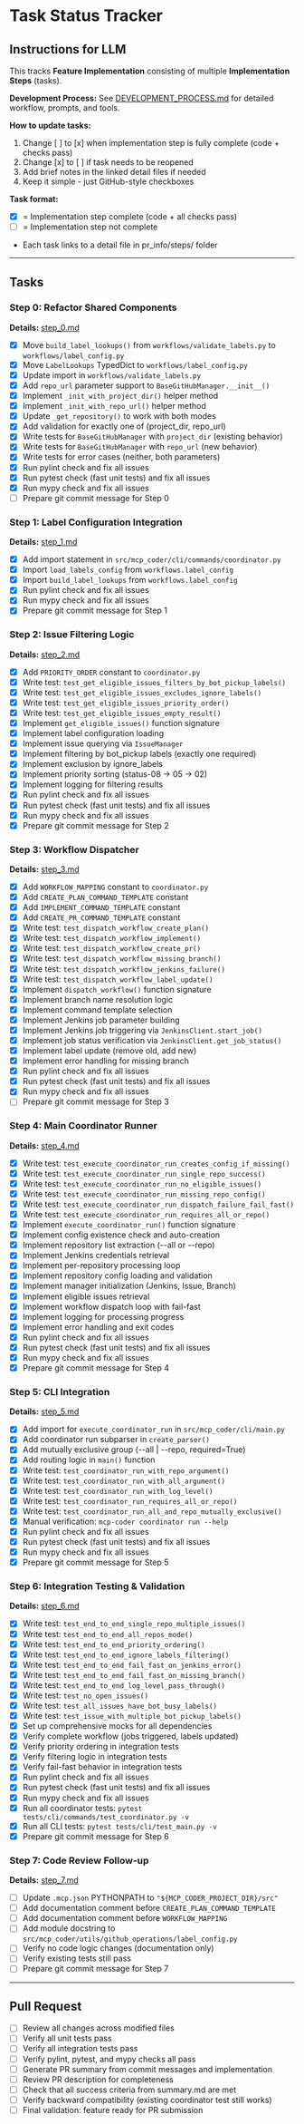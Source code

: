 # Task Status Tracker

## Instructions for LLM

This tracks **Feature Implementation** consisting of multiple **Implementation Steps** (tasks).

**Development Process:** See [DEVELOPMENT_PROCESS.md](./DEVELOPMENT_PROCESS.md) for detailed workflow, prompts, and tools.

**How to update tasks:**

1. Change [ ] to [x] when implementation step is fully complete (code + checks pass)
2. Change [x] to [ ] if task needs to be reopened
3. Add brief notes in the linked detail files if needed
4. Keep it simple - just GitHub-style checkboxes

**Task format:**

- [x] = Implementation step complete (code + all checks pass)
- [ ] = Implementation step not complete
- Each task links to a detail file in pr_info/steps/ folder

---

## Tasks

### Step 0: Refactor Shared Components
**Details:** [step_0.md](steps/step_0.md)

- [x] Move `build_label_lookups()` from `workflows/validate_labels.py` to `workflows/label_config.py`
- [x] Move `LabelLookups` TypedDict to `workflows/label_config.py`
- [x] Update import in `workflows/validate_labels.py`
- [x] Add `repo_url` parameter support to `BaseGitHubManager.__init__()`
- [x] Implement `_init_with_project_dir()` helper method
- [x] Implement `_init_with_repo_url()` helper method
- [x] Update `_get_repository()` to work with both modes
- [x] Add validation for exactly one of (project_dir, repo_url)
- [x] Write tests for `BaseGitHubManager` with `project_dir` (existing behavior)
- [x] Write tests for `BaseGitHubManager` with `repo_url` (new behavior)
- [x] Write tests for error cases (neither, both parameters)
- [x] Run pylint check and fix all issues
- [x] Run pytest check (fast unit tests) and fix all issues
- [x] Run mypy check and fix all issues
- [ ] Prepare git commit message for Step 0

### Step 1: Label Configuration Integration
**Details:** [step_1.md](steps/step_1.md)

- [x] Add import statement in `src/mcp_coder/cli/commands/coordinator.py`
- [x] Import `load_labels_config` from `workflows.label_config`
- [x] Import `build_label_lookups` from `workflows.label_config`
- [x] Run pylint check and fix all issues
- [x] Run mypy check and fix all issues
- [x] Prepare git commit message for Step 1

### Step 2: Issue Filtering Logic
**Details:** [step_2.md](steps/step_2.md)

- [x] Add `PRIORITY_ORDER` constant to `coordinator.py`
- [x] Write test: `test_get_eligible_issues_filters_by_bot_pickup_labels()`
- [x] Write test: `test_get_eligible_issues_excludes_ignore_labels()`
- [x] Write test: `test_get_eligible_issues_priority_order()`
- [x] Write test: `test_get_eligible_issues_empty_result()`
- [x] Implement `get_eligible_issues()` function signature
- [x] Implement label configuration loading
- [x] Implement issue querying via `IssueManager`
- [x] Implement filtering by bot_pickup labels (exactly one required)
- [x] Implement exclusion by ignore_labels
- [x] Implement priority sorting (status-08 → 05 → 02)
- [x] Implement logging for filtering results
- [x] Run pylint check and fix all issues
- [x] Run pytest check (fast unit tests) and fix all issues
- [x] Run mypy check and fix all issues
- [x] Prepare git commit message for Step 2

### Step 3: Workflow Dispatcher
**Details:** [step_3.md](steps/step_3.md)

- [x] Add `WORKFLOW_MAPPING` constant to `coordinator.py`
- [x] Add `CREATE_PLAN_COMMAND_TEMPLATE` constant
- [x] Add `IMPLEMENT_COMMAND_TEMPLATE` constant
- [x] Add `CREATE_PR_COMMAND_TEMPLATE` constant
- [x] Write test: `test_dispatch_workflow_create_plan()`
- [x] Write test: `test_dispatch_workflow_implement()`
- [x] Write test: `test_dispatch_workflow_create_pr()`
- [x] Write test: `test_dispatch_workflow_missing_branch()`
- [x] Write test: `test_dispatch_workflow_jenkins_failure()`
- [x] Write test: `test_dispatch_workflow_label_update()`
- [x] Implement `dispatch_workflow()` function signature
- [x] Implement branch name resolution logic
- [x] Implement command template selection
- [x] Implement Jenkins job parameter building
- [x] Implement Jenkins job triggering via `JenkinsClient.start_job()`
- [x] Implement job status verification via `JenkinsClient.get_job_status()`
- [x] Implement label update (remove old, add new)
- [x] Implement error handling for missing branch
- [x] Run pylint check and fix all issues
- [x] Run pytest check (fast unit tests) and fix all issues
- [x] Run mypy check and fix all issues
- [ ] Prepare git commit message for Step 3

### Step 4: Main Coordinator Runner
**Details:** [step_4.md](steps/step_4.md)

- [x] Write test: `test_execute_coordinator_run_creates_config_if_missing()`
- [x] Write test: `test_execute_coordinator_run_single_repo_success()`
- [x] Write test: `test_execute_coordinator_run_no_eligible_issues()`
- [x] Write test: `test_execute_coordinator_run_missing_repo_config()`
- [x] Write test: `test_execute_coordinator_run_dispatch_failure_fail_fast()`
- [x] Write test: `test_execute_coordinator_run_requires_all_or_repo()`
- [x] Implement `execute_coordinator_run()` function signature
- [x] Implement config existence check and auto-creation
- [x] Implement repository list extraction (--all or --repo)
- [x] Implement Jenkins credentials retrieval
- [x] Implement per-repository processing loop
- [x] Implement repository config loading and validation
- [x] Implement manager initialization (Jenkins, Issue, Branch)
- [x] Implement eligible issues retrieval
- [x] Implement workflow dispatch loop with fail-fast
- [x] Implement logging for processing progress
- [x] Implement error handling and exit codes
- [x] Run pylint check and fix all issues
- [x] Run pytest check (fast unit tests) and fix all issues
- [x] Run mypy check and fix all issues
- [x] Prepare git commit message for Step 4

### Step 5: CLI Integration
**Details:** [step_5.md](steps/step_5.md)

- [x] Add import for `execute_coordinator_run` in `src/mcp_coder/cli/main.py`
- [x] Add coordinator run subparser in `create_parser()`
- [x] Add mutually exclusive group (--all | --repo, required=True)
- [x] Add routing logic in `main()` function
- [x] Write test: `test_coordinator_run_with_repo_argument()`
- [x] Write test: `test_coordinator_run_with_all_argument()`
- [x] Write test: `test_coordinator_run_with_log_level()`
- [x] Write test: `test_coordinator_run_requires_all_or_repo()`
- [x] Write test: `test_coordinator_run_all_and_repo_mutually_exclusive()`
- [x] Manual verification: `mcp-coder coordinator run --help`
- [x] Run pylint check and fix all issues
- [x] Run pytest check (fast unit tests) and fix all issues
- [x] Run mypy check and fix all issues
- [x] Prepare git commit message for Step 5

### Step 6: Integration Testing & Validation
**Details:** [step_6.md](steps/step_6.md)

- [x] Write test: `test_end_to_end_single_repo_multiple_issues()`
- [x] Write test: `test_end_to_end_all_repos_mode()`
- [x] Write test: `test_end_to_end_priority_ordering()`
- [x] Write test: `test_end_to_end_ignore_labels_filtering()`
- [x] Write test: `test_end_to_end_fail_fast_on_jenkins_error()`
- [x] Write test: `test_end_to_end_fail_fast_on_missing_branch()`
- [x] Write test: `test_end_to_end_log_level_pass_through()`
- [x] Write test: `test_no_open_issues()`
- [x] Write test: `test_all_issues_have_bot_busy_labels()`
- [x] Write test: `test_issue_with_multiple_bot_pickup_labels()`
- [x] Set up comprehensive mocks for all dependencies
- [x] Verify complete workflow (jobs triggered, labels updated)
- [x] Verify priority ordering in integration tests
- [x] Verify filtering logic in integration tests
- [x] Verify fail-fast behavior in integration tests
- [x] Run pylint check and fix all issues
- [x] Run pytest check (fast unit tests) and fix all issues
- [x] Run mypy check and fix all issues
- [x] Run all coordinator tests: `pytest tests/cli/commands/test_coordinator.py -v`
- [x] Run all CLI tests: `pytest tests/cli/test_main.py -v`
- [x] Prepare git commit message for Step 6

### Step 7: Code Review Follow-up
**Details:** [step_7.md](steps/step_7.md)

- [ ] Update `.mcp.json` PYTHONPATH to `"${MCP_CODER_PROJECT_DIR}/src"`
- [ ] Add documentation comment before `CREATE_PLAN_COMMAND_TEMPLATE`
- [ ] Add documentation comment before `WORKFLOW_MAPPING`
- [ ] Add module docstring to `src/mcp_coder/utils/github_operations/label_config.py`
- [ ] Verify no code logic changes (documentation only)
- [ ] Verify existing tests still pass
- [ ] Prepare git commit message for Step 7

---

## Pull Request

- [ ] Review all changes across modified files
- [ ] Verify all unit tests pass
- [ ] Verify all integration tests pass
- [ ] Verify pylint, pytest, and mypy checks all pass
- [ ] Generate PR summary from commit messages and implementation
- [ ] Review PR description for completeness
- [ ] Check that all success criteria from summary.md are met
- [ ] Verify backward compatibility (existing coordinator test still works)
- [ ] Final validation: feature ready for PR submission
